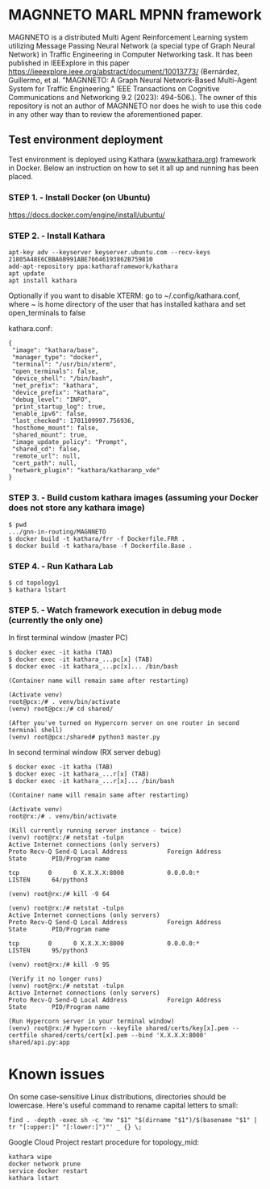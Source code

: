 # MAGNNETO MARL MPNN framework

MAGNNETO is a distributed Multi Agent Reinforcement Learning system
utilizing Message Passing Neural Network (a special type of Graph Neural Network)
in Traffic Engineering in Computer Networking task. It has been published
in IEEExplore in this paper https://ieeexplore.ieee.org/abstract/document/10013773/ 
(Bernárdez, Guillermo, et al. "MAGNNETO: A Graph Neural Network-Based Multi-Agent System for Traffic Engineering." IEEE Transactions on Cognitive Communications and Networking 9.2 (2023): 494-506.).
The owner of this repository is not an author of MAGNNETO nor does he wish to use this code in any other way than to review the aforementioned paper.


## Test environment deployment
Test environment is deployed using Kathara (www.kathara.org) framework in Docker.
Below an instruction on how to set it all up and running has been placed.

### STEP 1. - Install Docker (on Ubuntu)
https://docs.docker.com/engine/install/ubuntu/

### STEP 2. - Install Kathara
```
apt-key adv --keyserver keyserver.ubuntu.com --recv-keys 21805A48E6CBBA6B991ABE76646193862B759810
add-apt-repository ppa:katharaframework/kathara
apt update
apt install kathara
```
Optionally if you want to disable XTERM:
go to ~/.config/kathara.conf, where ~ is home directory of the user that has installed kathara
and set open_terminals to false

kathara.conf:
```
{
 "image": "kathara/base",
 "manager_type": "docker",
 "terminal": "/usr/bin/xterm",
 "open_terminals": false,
 "device_shell": "/bin/bash",
 "net_prefix": "kathara",
 "device_prefix": "kathara",
 "debug_level": "INFO",
 "print_startup_log": true,
 "enable_ipv6": false,
 "last_checked": 1701109997.756936,
 "hosthome_mount": false,
 "shared_mount": true,
 "image_update_policy": "Prompt",
 "shared_cd": false,
 "remote_url": null,
 "cert_path": null,
 "network_plugin": "kathara/katharanp_vde"
}
```
### STEP 3. - Build custom kathara images (assuming your Docker does not store any kathara image)
```
$ pwd
.../gnn-in-routing/MAGNNETO
$ docker build -t kathara/frr -f Dockerfile.FRR .
$ docker build -t kathara/base -f Dockerfile.Base .
```
### STEP 4. - Run Kathara Lab
```
$ cd topology1
$ kathara lstart
```

### STEP 5. - Watch framework execution in debug mode (currently the only one)
In first terminal window (master PC)
```
$ docker exec -it katha (TAB)
$ docker exec -it kathara_...pc[x] (TAB)
$ docker exec -it kathara_...pc[x]... /bin/bash

(Container name will remain same after restarting)

(Activate venv)
root@pcx:/# . venv/bin/activate
(venv) root@pcx:/# cd shared/

(After you've turned on Hypercorn server on one router in second terminal shell)
(venv) root@pcx:/shared# python3 master.py
```
In second terminal window (RX server debug)
```
$ docker exec -it katha (TAB)
$ docker exec -it kathara_...r[x] (TAB)
$ docker exec -it kathara_...r[x]... /bin/bash

(Container name will remain same after restarting)

(Activate venv)
root@rx:/# . venv/bin/activate

(Kill currently running server instance - twice)
(venv) root@rx:/# netstat -tulpn
Active Internet connections (only servers)
Proto Recv-Q Send-Q Local Address           Foreign Address         State       PID/Program name

tcp        0      0 X.X.X.X:8000            0.0.0.0:*               LISTEN      64/python3

(venv) root@rx:/# kill -9 64

(venv) root@rx:/# netstat -tulpn
Active Internet connections (only servers)
Proto Recv-Q Send-Q Local Address           Foreign Address         State       PID/Program name

tcp        0      0 X.X.X.X:8000            0.0.0.0:*               LISTEN      95/python3

(venv) root@rx:/# kill -9 95

(Verify it no longer runs)
(venv) root@rx:/# netstat -tulpn
Active Internet connections (only servers)
Proto Recv-Q Send-Q Local Address           Foreign Address         State       PID/Program name

(Run Hypercorn server in your terminal window)
(venv) root@rx:/# hypercorn --keyfile shared/certs/key[x].pem --certfile shared/certs/cert[x].pem --bind 'X.X.X.X:8000' shared/api.py:app
```
# Known issues
On some case-sensitive Linux distributions, directories should be lowercase. Here's useful command to rename capital letters to small:
```
find . -depth -exec sh -c 'mv "$1" "$(dirname "$1")/$(basename "$1" | tr "[:upper:]" "[:lower:]")"' _ {} \;
```
Google Cloud Project restart procedure for topology_mid:
```
kathara wipe
docker network prune
service docker restart
kathara lstart
```
